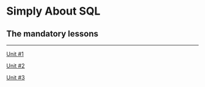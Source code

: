 # Simply About SQL

## The mandatory lessons

----

[Unit #1](./Unit-01.md)

[Unit #2](./Unit-02.md)

[Unit #3](./Unit-03.md)
